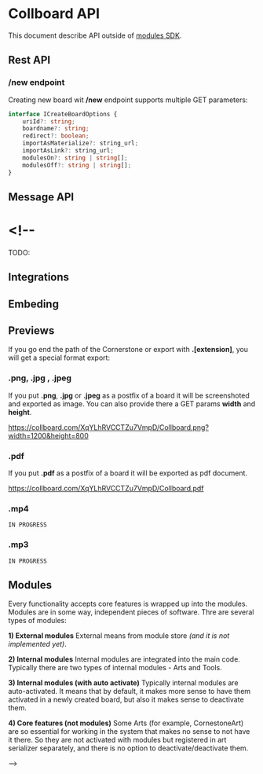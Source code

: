 # Collboard API

This document describe API outside of [modules SDK](../README.md).

## Rest API

### /new endpoint

Creating new board wit **/new** endpoint supports multiple GET parameters:

```typescript
interface ICreateBoardOptions {
    uriId?: string;
    boardname?: string;
    redirect?: boolean;
    importAsMaterialize?: string_url;
    importAsLink?: string_url;
    modulesOn?: string | string[];
    modulesOff?: string | string[];
}
```

<!--
-   **uri** what URI I prefer.
-   **name** name of the newly created board
-   **redirect** should I be redirected to a new board or (in case of ?redirect=false) get information about the creating.
-   **brand** URI brand prefix
-   `IN PROGRESS` **importAsMaterialize** immediately import this with MATERIALIZE strategy.
-   `IN PROGRESS` **importAsLink** immediately import this with LINK strategy.

-    uriId?: string;
-    boardname?: string;
-    redirect?: yes | no;
-    importAsMaterialize?: string*url;
-    _(Not working)_ importAsLink?: string_url;
-    modulesOn?: string | string[];
-    modulesOff?: string | string[];

-   https://collboard.com/new?redirect=yes
-   https://collboard.com/new?redirect=yes&modulesOn=HeduColorAttribute%2CHeduToolV2%2CHeduV2Art%2CDiceTool%2CDiceArt%2CCurtainArt%2CCurtainTool&modulesOff=ColorAttribute
-->

## Message API

# <!--

TODO:

## Integrations

[comment]: # 'TODO: '

## Embeding

[comment]: # 'TODO: '

## Previews

If you go end the path of the Cornerstone or export with **.[extension]**, you will get a special format export:

### .png, .jpg , .jpeg

If you put **.png**, **.jpg** or **.jpeg** as a postfix of a board it will be screenshoted and exported as image.
You can also provide there a GET params **width** and **height**.

https://collboard.com/XqYLhRVCCTZu7VmpD/Collboard.png?width=1200&height=800

### .pdf

If you put **.pdf** as a postfix of a board it will be exported as pdf document.

https://collboard.com/XqYLhRVCCTZu7VmpD/Collboard.pdf

### .mp4

`IN PROGRESS`

### .mp3

`IN PROGRESS`

## Modules

Every functionality accepts core features is wrapped up into the modules.
Modules are in some way, independent pieces of software. Thre are several types of modules:

**1) External modules**
External means from module store _(and it is not implemented yet)_.

**2) Internal modules**
Internal modules are integrated into the main code. Typically there are two types of internal modules - Arts and Tools.

**3) Internal modules (with auto activate)**
Typically internal modules are auto-activated. It means that by default, it makes more sense to have them activated in a newly created board, but also it makes sense to deactivate them.

**4) Core features (not modules)**
Some Arts (for example, CornestoneArt) are so essential for working in the system that makes no sense to not have it there. So they are not activated with modules but registered in art serializer separately, and there is no option to deactivate/deactivate them.

-->
